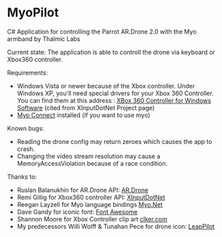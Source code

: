 MyoPilot
========

C# Application for controlling the Parrot AR.Drone 2.0 with the Myo armband by Thalmic Labs

Current state: The application is able to controll the drone via keyboard or Xbox360 controller.

Requirements:
* Windows Vista or newer because of the Xbox controller. Under Windows XP, you'll need special drivers for your Xbox 360 Controller. You can find them at this address : [XBox 360 Controller for Windows Software](http://www.microsoft.com/en-us/download/details.aspx?id=34001) (cited from XInputDotNet Project page)
* [Myo Connect](https://www.thalmic.com/start/) installed (if you want to use myo)

Known bugs:
* Reading the drone config may return zeroes which causes the app to crash. 
* Changing the video stream resolution may cause a MemoryAccessViolation because of a race condition.

Thanks to:
* Ruslan Balanukhin for AR.Drone API: [AR.Drone](https://github.com/Ruslan-B/AR.Drone)
* Remi Gillig for Xbox360 controller API: [XInputDotNet](https://github.com/speps/XInputDotNet)
* Reegan Layzell for Myo language bindings [Myo.Net](https://github.com/rtlayzell/Myo.Net)
* Dave Gandy for iconic font: [Font Awesome](https://fortawesome.github.io/Font-Awesome/)
* Shannon Moore for Xbox Controller clip art [clker.com](http://www.clker.com/clipart-285099.html)
* My predecessors Willi Wolff & Tunahan Pece for drone icon: [LeapPilot](https://github.com/LeapPilot/NUI)
